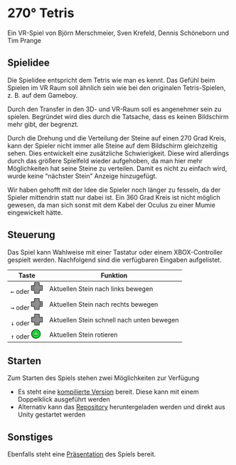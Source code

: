 # 270° Tetris #
Ein VR-Spiel von Björn Merschmeier, Sven Krefeld, Dennis Schöneborn und Tim Prange
## Spielidee ##
Die Spielidee entspricht dem Tetris wie man es kennt. Das Gefühl beim Spielen im VR Raum soll ähnlich sein wie bei den originalen Tetris-Spielen, z. B. auf dem Gameboy. 

Durch den Transfer in den 3D- und VR-Raum soll es angenehmer sein zu spielen. Begründet wird dies durch die Tatsache, dass es keinen Bildschirm mehr gibt, der begrenzt. 

Durch die Drehung und die Verteilung der Steine auf einen 270 Grad Kreis, kann der Spieler nicht immer alle Steine auf dem Bildschirm gleichzeitig sehen. Dies entwickelt eine zusätzliche Schwierigkeit. Diese wird allerdings durch das größere Spielfeld wieder aufgehoben, da man hier mehr Möglichkeiten hat seine Steine zu verteilen. 
Damit es nicht zu einfach wird, wurde keine “nächster Stein” Anzeige hinzugefügt. 

Wir haben gehofft mit der Idee die Spieler noch länger zu fesseln, da der Spieler mittendrin statt nur dabei ist. Ein 360 Grad Kreis ist nicht möglich gewesen, da man sich sonst mit dem Kabel der Oculus zu einer Mumie eingewickelt hätte. 
## Steuerung ##
Das Spiel kann Wahlweise mit einer Tastatur oder einem XBOX-Controller gespielt werden. Nachfolgend sind die verfügbaren Eingaben aufgelistet.

Taste|Funktion
-----|------------
<kbd>←</kbd> oder ![xbox links](https://github.com/dschoeneborn/270Tetris/blob/misc/controlls/links-xbox.bmp)|Aktuellen Stein nach links bewegen
<kbd>→</kbd> oder ![xbox rechts](https://github.com/dschoeneborn/270Tetris/blob/misc/controlls/rechts-xbox.bmp)|Aktuellen Stein nach rechts bewegen
<kbd>↓</kbd> oder ![xbox runter](https://github.com/dschoeneborn/270Tetris/blob/misc/controlls/runter-xbox.bmp)|Aktuellen Stein schnell nach unten bewegen
<kbd>↑</kbd> oder ![xbox A](https://github.com/dschoeneborn/270Tetris/blob/misc/controlls/a.bmp) |Aktuellen Stein rotieren

## Starten ##
Zum Starten des Spiels stehen zwei Möglichkeiten zur Verfügung
* Es steht eine [kompilierte Version](https://github.com/dschoeneborn/270Tetris/raw/misc/Tetris.zip) bereit. Diese kann mit einem Doppelklick ausgeführt werden
* Alternativ kann das [Repository](https://github.com/dschoeneborn/270Tetris/archive/master.zip) heruntergeladen werden und direkt aus Unity gestartet werden
## Sonstiges ##
Ebenfalls steht eine [Präsentation](https://github.com/dschoeneborn/270Tetris/raw/misc/270Tetris.pptx) des Spiels bereit.

